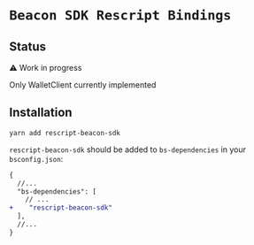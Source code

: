 # `Beacon SDK Rescript Bindings`

## Status

⚠️ Work in progress

Only WalletClient currently implemented

## Installation

```console
yarn add rescript-beacon-sdk
```

`rescript-beacon-sdk` should be added to `bs-dependencies` in your
`bsconfig.json`:

```diff
{
  //...
  "bs-dependencies": [
    // ...
+    "rescript-beacon-sdk"
  ],
  //...
}
```
